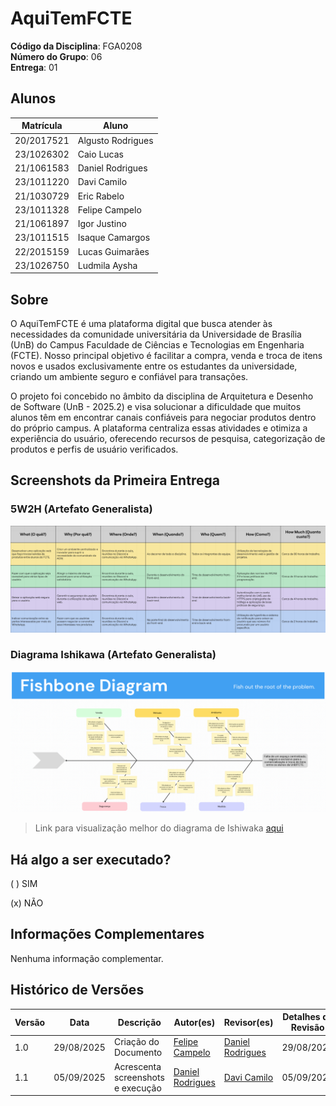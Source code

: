 # AquiTemFCTE

**Código da Disciplina**: FGA0208 <br>
**Número do Grupo**: 06 <br>
**Entrega**: 01 <br>

## Alunos

|Matrícula | Aluno |
| -- | -- |
| 20/2017521  |  Algusto Rodrigues |
| 23/1026302  |  Caio Lucas |
| 21/1061583  |  Daniel Rodrigues |
| 23/1011220  |  Davi Camilo |
| 21/1030729  |  Eric Rabelo |
| 23/1011328 |  Felipe Campelo |
| 21/1061897  |  Igor Justino |
| 23/1011515  |  Isaque Camargos |
| 22/2015159  |  Lucas Guimarães |
| 23/1026750  |  Ludmila Aysha |

## Sobre

O AquiTemFCTE é uma plataforma digital que busca atender às necessidades da comunidade universitária da Universidade de Brasília (UnB) do Campus Faculdade de Ciências e Tecnologias em Engenharia (FCTE). Nosso principal objetivo é facilitar a compra, venda e troca de itens novos e usados exclusivamente entre os estudantes da universidade, criando um ambiente seguro e confiável para transações.

O projeto foi concebido no âmbito da disciplina de Arquitetura e Desenho de Software (UnB - 2025.2) e visa solucionar a dificuldade que muitos alunos têm em encontrar canais confiáveis para negociar produtos dentro do próprio campus. A plataforma centraliza essas atividades e otimiza a experiência do usuário, oferecendo recursos de pesquisa, categorização de produtos e perfis de usuário verificados.

## Screenshots da Primeira Entrega

### 5W2H (Artefato Generalista)

![5W2H](assets/AqDsSw5W2H.jpg)

### Diagrama Ishikawa (Artefato Generalista)

![Diagrama Ishikawa](assets/diagramaIshikawa/DiagramaIshikawaFinal.png)

> Link para visualização melhor do diagrama de Ishiwaka [aqui](https://www.canva.com/design/DAGxrmTmKyQ/qqG6JT8aMqrORd5OdtH30Q/view?utm_content=DAGxrmTmKyQ&utm_campaign=designshare&utm_medium=embeds&utm_source=link)

## Há algo a ser executado?

( ) SIM

(x) NÃO

## Informações Complementares

Nenhuma informação complementar.

## Histórico de Versões

| Versão | Data | Descrição | Autor(es) | Revisor(es) | Detalhes da Revisão |
| -- | -- | -- | -- | -- | -- |
| 1.0 | 29/08/2025 | Criação do Documento | [Felipe Campelo](https://github.com/felipeacampelo) | [Daniel Rodrigues](https://github.com/DanielRogs) | 29/08/2025 |
| 1.1 | 05/09/2025 | Acrescenta screenshots e execução | [Daniel Rodrigues](https://github.com/DanielRogs) | [Davi Camilo](https://github.com/Davicamilo23) | 05/09/2025 |
